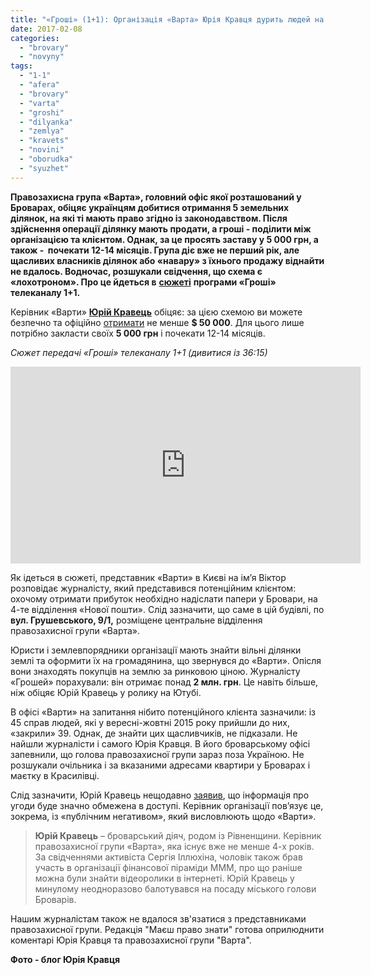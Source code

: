 ```yaml
---
title: "«Гроші» (1+1): Організація «Варта» Юрія Кравця дурить людей на гроші"
date: 2017-02-08
categories: 
  - "brovary"
  - "novyny"
tags: 
  - "1-1"
  - "afera"
  - "brovary"
  - "varta"
  - "groshi"
  - "dilyanka"
  - "zemlya"
  - "kravets"
  - "novini"
  - "oborudka"
  - "syuzhet"
---
```


**Правозахисна група «Варта», головний офіс якої розташований у Броварах, обіцяє українцям добитися отримання 5 земельних ділянок, на які ті мають право згідно із законодавством. Після здійснення операції ділянку мають продати, а гроші - поділити між організацією та клієнтом. Однак, за це просять заставу у 5 000 грн, а також -  почекати 12-14 місяців. Група діє вже не перший рік, але щасливих власників ділянок або «навару» з їхнього продажу віднайти не вдалось. Водночас, розшукали свідчення, що схема є «лохотроном». Про це йдеться в** [**сюжеті**](https://www.youtube.com/watch?v=fhxhm9v1t7k#t=2176) **програми «Гроші» телеканалу 1+1.**

Керівник «Варти» [**Юрій Кравець**](https://mpz.brovary.org/author/kravec/) обіцяє: за цією схемою ви можете безпечно та офіційно [отримати](https://www.youtube.com/watch?v=8eFYB-MoWjc) не менше **$ 50 000**. Для цього лише потрібно закласти своїх **5 000 грн** і почекати 12-14 місяців.

_Сюжет передачі «Гроші» телеканалу 1+1 (дивитися із 36:15)_

<iframe src="https://www.youtube.com/embed/fhxhm9v1t7k" width="560" height="315" frameborder="0" allowfullscreen="allowfullscreen"></iframe>

Як ідеться в сюжеті, представник «Варти» в Києві на ім’я Віктор розповідає журналісту, який представився потенційним клієнтом: охочому отримати прибуток необхідно надіслати папери у Бровари, на 4-те відділення «Нової пошти». Слід зазначити, що саме в цій будівлі, по **вул. Грушевського, 9/1,** розміщене центральне відділення правозахисної групи «Варта».

Юристи і землевпорядники організації мають знайти вільні ділянки землі та оформити їх на громадянина, що звернувся до «Варти». Опісля вони знаходять покупців на землю за ринковою ціною. Журналісту «Грошей» порахували: він отримає понад **2 млн. грн**. Це навіть більше, ніж обіцяє Юрій Кравець у ролику на Ютубі.

В офісі «Варти» на запитання нібито потенційного клієнта зазначили: із 45 справ людей, які у вересні-жовтні 2015 року прийшли до них, «закрили» 39. Однак, де знайти цих щасливчиків, не підказали. Не найшли журналісти і самого Юрія Кравця. В його броварському офісі запевнили, що голова правозахисної групи зараз поза Україною. Не розшукали очільника і за вказаними адресами квартири у Броварах і маєтку в Красилівці.

Слід зазначити, Юрій Кравець нещодавно [заявив](https://www.youtube.com/watch?v=UdGFgFqIkvQ), що інформація про угоди буде значно обмежена в доступі. Керівник організації пов’язує це, зокрема, із «публічним негативом», який висловлюють щодо «Варти».

> **Юрій Кравець** – броварський діяч, родом із Рівненщини. Керівник правозахисної групи «Варта», яка існує вже не менше 4-х років. За свідченнями активіста Сергія Іллюхіна, чоловік також брав участь в організації фінансової піраміди МММ, про що раніше можна були знайти відеоролики в інтернеті. Юрій Кравець у минулому неодноразово балотувався на посаду міського голови Броварів.

Нашим журналістам також не вдалося зв'язатися з представниками правозахисної групи. Редакція "Маєш право знати" готова оприлюднити коментарі Юрія Кравця та правозахисної групи "Варта".

**Фото - блог Юрія Кравця**
